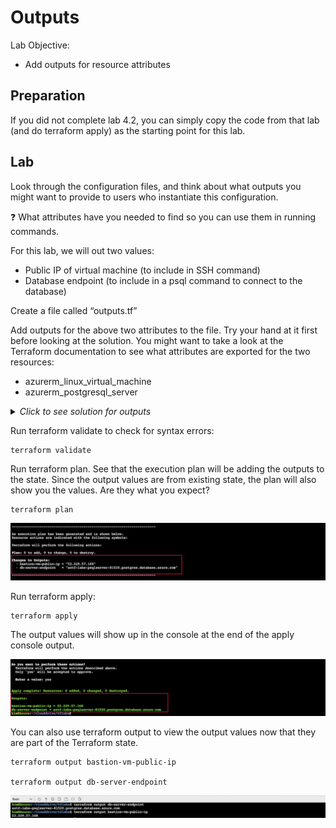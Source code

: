 # Outputs

Lab Objective:
- Add outputs for resource attributes

## Preparation

If you did not complete lab 4.2, you can simply copy the code from that lab (and do terraform apply) as the starting point for this lab.

## Lab

Look through the configuration files, and think about what outputs you might want to provide to users who instantiate this configuration.

:question: What attributes have you needed to find so you can use them in running commands.

For this lab, we will out two values:
- Public IP of virtual machine (to include in SSH command)
- Database endpoint (to include in a psql command to connect to the database)

Create a file called “outputs.tf”

Add outputs for the above two attributes to the file.  Try your hand at it first before looking at the solution.  You might want to take a look at the Terraform documentation to see what attributes are exported for the two resources:
- azurerm_linux_virtual_machine
- azurerm_postgresql_server

<details>

 _<summary>Click to see solution for outputs</summary>_

```
output "bastion-vm-public-ip" {
  value = azurerm_linux_virtual_machine.lab-bastion.public_ip_address
}

output "db-server-endpoint" {
  value = azurerm_postgresql_server.lab.fqdn
}
```
</details>

Run terraform validate to check for syntax errors:
```
terraform validate
```

Run terraform plan. See that the execution plan will be adding the outputs to the state. Since the output values are from existing state, the plan will also show you the values.  Are they what you expect?
```
terraform plan
```

![Terraform Plan - Outputs](./images/tf-plan-outputs.png "Terraform Plan - Outputs")

Run terraform apply:

```
terraform apply
```

The output values will show up in the console at the end of the apply console output.

![Terraform Apply - Outputs](./images/tf-apply-outputs.png "Terraform Apply - Outputs")

You can also use terraform output to view the output values now that they are part of the Terraform state.

```
terraform output bastion-vm-public-ip

terraform output db-server-endpoint
```

![Terraform Output](./images/tf-output.png "Terraform Output")
